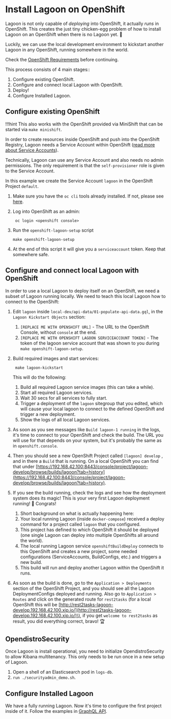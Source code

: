 # Install Lagoon on OpenShift

Lagoon is not only capable of _deploying_ into OpenShift, it actually _runs_ in OpenShift. This creates the just tiny chicken-egg problem of how to install Lagoon on an OpenShift when there is no Lagoon yet. 🐣

Luckily, we can use the local development environment to kickstart another Lagoon in any OpenShift, running somewhere in the world.

Check the [OpenShift Requirements](openshift_requirements.md) before continuing.

This process consists of 4 main stages::

1. Configure existing OpenShift.
2. Configure and connect local Lagoon with OpenShift.
3. Deploy!
4. Configure Installed Lagoon.

## Configure existing OpenShift

!!!hint
    This also works with the OpenShift provided via MiniShift that can be started via `make minishift`.


In order to create resources inside OpenShift and push into the OpenShift Registry, Lagoon needs a Service Account within OpenShift \([read more about Service Accounts](https://docs.openshift.org/latest/dev_guide/service_accounts.html)\).

Technically, Lagoon can use any Service Account and also needs no admin permissions. The only requirement is that the `self-provisioner` role is given to the Service Account.

In this example we create the Service Account `lagoon` in the OpenShift Project `default`.

1. Make sure you have the `oc cli` tools already installed. If not, please see [here](https://docs.openshift.org/latest/cli_reference/get_started_cli.html#cli-reference-get-started-cli).
2. Log into OpenShift as an admin:

   ```text
    oc login <openshift console>
   ```

3. Run the `openshift-lagoon-setup` script

   ```text
   make openshift-lagoon-setup
   ```

4. At the end of this script it will give you a `serviceaccount` token. Keep that somewhere safe.

## Configure and connect local Lagoon with OpenShift

In order to use a local Lagoon to deploy itself on an OpenShift, we need a subset of Lagoon running locally. We need to teach this local Lagoon how to connect to the OpenShift:

1. Edit `lagoon` inside `local-dev/api-data/01-populate-api-data.gql`, in the `Lagoon Kickstart Objects` section:
   1. `[REPLACE ME WITH OPENSHIFT URL]` - The URL to the OpenShift Console, without `console` at the end.
   2. `[REPLACE ME WITH OPENSHIFT LAGOON SERVICEACCOUNT TOKEN]` - The token of the lagoon service account that was shown to you during `make openshift-lagoon-setup`.
2. Build required images and start services:

   ```text
    make lagoon-kickstart
   ```

   This will do the following:

   1. Build all required Lagoon service images \(this can take a while\).
   2. Start all required Lagoon services.
   3. Wait 30 secs for all services to fully start.
   4. Trigger a deployment of the `lagoon` sitegroup that you edited, which will cause your local lagoon to connect to the defined OpenShift and trigger a new deployment.
   5. Show the logs of all local Lagoon services.

3. As soon as you see messages like `Build lagoon-1 running` in the logs, it's time to connect to your OpenShift and check the build. The URL you will use for that depends on your system, but it's probably the same as in `openshift.console`.
4. Then you should see a new OpenShift Project called `[lagoon] develop` , and in there a `Build` that is running. On a local OpenShift you can find that under [https://192.168.42.100:8443/console/project/lagoon-develop/browse/builds/lagoon?tab=history](https://192.168.42.100:8443/console/project/lagoon-develop/browse/builds/lagoon?tab=history).
5. If you see the build running, check the logs and see how the deployment system does its magic! This is your very first Lagoon deployment running! 🎉 Congrats!
   1. Short background on what is actually happening here:
   2. Your local running Lagoon \(inside `docker-compose`\) received a deploy command for a project called `lagoon` that you configured.
   3. This project has defined to which OpenShift it should be deployed \(one single Lagoon can deploy into multiple OpenShifts all around the world\).
   4. The local running Lagoon service `openshiftBuildDeploy` connects to this OpenShift and creates a new project, some needed configurations \(ServiceAccounts, BuildConfigs, etc.\) and triggers a new build.
   5. This build will run and deploy another Lagoon within the OpenShift it runs.
6. As soon as the build is done, go to the `Application > Deployments` section of the OpenShift Project, and you should see all the Lagoon DeploymentConfigs deployed and running. Also go to `Application > Routes` and click on the generated route for `rest2tasks` \(for a local OpenShift this will be [http://rest2tasks-lagoon-develop.192.168.42.100.xip.io/](http://rest2tasks-lagoon-develop.192.168.42.100.xip.io/)\), if you get `welcome to rest2tasks` as result, you did everything correct, bravo! 🏆

## OpendistroSecurity

Once Lagoon is install operational, you need to initialize OpendistroSecurity to allow Kibana multitenancy. This only needs to be run once in a new setup of Lagoon.

1. Open a shell of an Elasticsearch pod in `logs-db`.
2. `run ./securityadmin_demo.sh`.

## Configure Installed Lagoon

We have a fully running Lagoon. Now it's time to configure the first project inside of it. Follow the examples in [GraphQL API](graphql_api.md).

